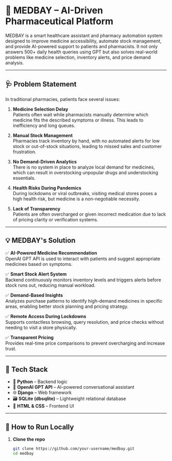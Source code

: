 # 💊 MEDBAY – AI-Driven Pharmaceutical Platform

MEDBAY is a smart healthcare assistant and pharmacy automation system designed to improve medicine accessibility, automate stock management, and provide AI-powered support to patients and pharmacists. It not only answers 500+ daily health queries using GPT but also solves real-world problems like medicine selection, inventory alerts, and price demand analysis.

---

## 🩺 Problem Statement

In traditional pharmacies, patients face several issues:

1. **Medicine Selection Delay**  
   Patients often wait while pharmacists manually determine which medicine fits the described symptoms or illness. This leads to inefficiency and long queues.

2. **Manual Stock Management**  
   Pharmacies track inventory by hand, with no automated alerts for low stock or out-of-stock situations, leading to missed sales and customer frustration.

3. **No Demand-Driven Analytics**  
   There is no system in place to analyze local demand for medicines, which can result in overstocking unpopular drugs and understocking essentials.

4. **Health Risks During Pandemics**  
   During lockdowns or viral outbreaks, visiting medical stores poses a high health risk, but medicine is a non-negotiable necessity.

5. **Lack of Transparency**  
   Patients are often overcharged or given incorrect medication due to lack of pricing clarity or verification systems.

---

## 💡 MEDBAY's Solution

✅ **AI-Powered Medicine Recommendation**  
OpenAI GPT API is used to interact with patients and suggest appropriate medicines based on symptoms.

✅ **Smart Stock Alert System**  
Backend continuously monitors inventory levels and triggers alerts before stock runs out, reducing manual workload.

✅ **Demand-Based Insights**  
Analyzes purchase patterns to identify high-demand medicines in specific areas, enabling better stock planning and pricing strategy.

✅ **Remote Access During Lockdowns**  
Supports contactless browsing, query resolution, and price checks without needing to visit a store physically.

✅ **Transparent Pricing**  
Provides real-time price comparisons to prevent overcharging and increase trust.

---

## 🔧 Tech Stack

- 🐍 **Python** – Backend logic  
- 🧠 **OpenAI GPT API** – AI-powered conversational assistant  
- 🌐 **Django** – Web framework  
- 🗃️ **SQLite (dbsqlite)** – Lightweight relational database  
- 🎨 **HTML & CSS** – Frontend UI

---

## 🚀 How to Run Locally

1. **Clone the repo**
   ```bash
   git clone https://github.com/your-username/medbay.git
   cd medbay
